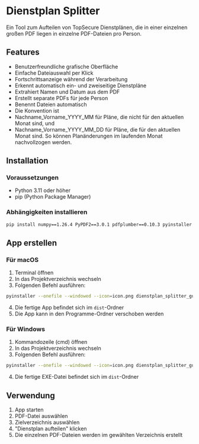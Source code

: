 # Dienstplan Splitter

Ein Tool zum Aufteilen von TopSecure Dienstplänen, die in einer einzelnen großen PDF liegen in einzelne PDF-Dateien pro Person.

## Features
- Benutzerfreundliche grafische Oberfläche
- Einfache Dateiauswahl per Klick
- Fortschrittsanzeige während der Verarbeitung
- Erkennt automatisch ein- und zweiseitige Dienstpläne
- Extrahiert Namen und Datum aus dem PDF
- Erstellt separate PDFs für jede Person
- Benennt Dateien automatisch
-    Die Konvention ist
-    Nachname_Vorname_YYYY_MM für Pläne, die nicht für den aktuellen Monat sind, und
-    Nachname_Vorname_YYYY_MM_DD für Pläne, die für den aktuellen Monat sind. So können Planänderungen im laufenden Monat nachvollzogen werden.  

## Installation

### Voraussetzungen
- Python 3.11 oder höher
- pip (Python Package Manager)

### Abhängigkeiten installieren
```bash
pip install numpy==1.26.4 PyPDF2==3.0.1 pdfplumber==0.10.3 pyinstaller
```

## App erstellen

### Für macOS
1. Terminal öffnen
2. In das Projektverzeichnis wechseln
3. Folgenden Befehl ausführen:
```bash
pyinstaller --onefile --windowed --icon=icon.png dienstplan_splitter_gui.py
```
4. Die fertige App befindet sich im `dist`-Ordner
5. Die App kann in den Programme-Ordner verschoben werden

### Für Windows
1. Kommandozeile (cmd) öffnen
2. In das Projektverzeichnis wechseln
3. Folgenden Befehl ausführen:
```bash
pyinstaller --onefile --windowed --icon=icon.png dienstplan_splitter_gui.py
```
4. Die fertige EXE-Datei befindet sich im `dist`-Ordner

## Verwendung
1. App starten
2. PDF-Datei auswählen
3. Zielverzeichnis auswählen
4. "Dienstplan aufteilen" klicken
5. Die einzelnen PDF-Dateien werden im gewählten Verzeichnis erstellt 
